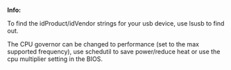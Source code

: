 **Info:**

To find the idProduct/idVendor strings for your usb device, use lsusb to find out.

The CPU governor can be changed to performance (set to the max supported frequency), use schedutil to save power/reduce heat or use the cpu multiplier setting in the BIOS.
